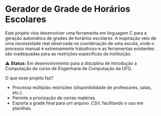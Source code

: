 # Gerador de Grade de Horários Escolares


Este projeto visa desenvolver uma ferramenta em linguagem C para a geração automática de grades de horários escolares. 
A inspiração veio de uma necessidade real observada na coordenação de uma escola, onde o processo manual é extremamente trabalhoso 
e as ferramentas existentes são inadequadas para as restrições específicas da instituição.


⚠️ **Status:** Em desenvolvimento para a disciplina de Introdução a Computação do curso de Engenharia de Computação da UFG.



O que esse projeto faz?
- Processa múltiplas restrições (disponibilidade de professores, salas, etc.).
- Permite a priorização de certas matérias.
- Exporta a grade final para um arquivo .CSV, facilitando o uso em planilhas.
